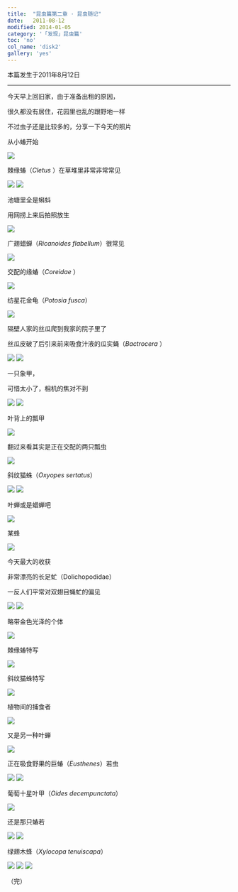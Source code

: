 ```yaml
---
title:  "昆虫篇第二章 · 昆虫随记"
date:   2011-08-12
modified: 2014-01-05
category: '「发现」昆虫篇'
toc: 'no'
col_name: 'disk2'
gallery: 'yes'
---
```

本篇发生于2011年8月12日

---

今天早上回旧家，由于准备出租的原因，

很久都没有居住，花园里也乱的跟野地一样

不过虫子还是比较多的，分享一下今天的照片

从小蝽开始

<img class='disc' src='https://i.postimg.cc/y82gzFvS/1.jpg'>

棘缘蝽（<i>Cletus </i>）在草堆里非常非常常见

<img class='disc' src='https://i.postimg.cc/SxYRVnkQ/2.jpg'>

<img class='disc' src='https://i.postimg.cc/6QR76ymb/3.jpg'>

池塘里全是蝌蚪

用网捞上来后拍照放生

<img class='disc' src='https://i.postimg.cc/kGMDywXL/4.jpg'>

广翅蜡蝉（<i>Ricanoides flabellum</i>）很常见

<img class='disc' src='https://i.postimg.cc/NMcKKQhs/5.jpg'>

交配的缘蝽（<i>Coreidae </i>）

<img class='disc' src='https://i.postimg.cc/nczCjdWD/6.jpg'>

纺星花金龟（<i>Potosia fusca</i>）

<img class='disc' src='https://i.postimg.cc/267Vvgm4/7.jpg'>

隔壁人家的丝瓜爬到我家的院子里了

丝瓜皮破了后引来前来吸食汁液的瓜实蝇（<i>Bactrocera </i>）

<img class='disc' src='https://i.postimg.cc/9FnzGd3N/8.jpg'>

<img class='disc' src='https://i.postimg.cc/fb4LPMRc/9.jpg'>

一只象甲，

可惜太小了，相机的焦对不到

<img class='disc' src='https://i.postimg.cc/FzPzCcYz/10.jpg'>

<img class='disc' src='https://i.postimg.cc/xjgXdr6Q/11.jpg'>

叶背上的瓢甲

<img class='disc' src='https://i.postimg.cc/VNj6Q2J3/12.jpg'>

翻过来看其实是正在交配的两只瓢虫

<img class='disc' src='https://i.postimg.cc/26r5zTv3/13.jpg'>

斜纹猫蛛（<i>Oxyopes sertatus</i>）

<img class='disc' src='https://i.postimg.cc/cHhL6YMh/14.jpg'>

<img class='disc' src='https://i.postimg.cc/RVNZVW31/15.jpg'>

叶蝉或是蜡蝉吧

<img class='disc' src='https://i.postimg.cc/y6fNHmNY/16.jpg'>

某蜂

<img class='disc' src='https://i.postimg.cc/1Xz5FtvQ/17.jpg'>

今天最大的收获

非常漂亮的长足虻（Dolichopodidae）

一反人们平常对双翅目蝇虻的偏见

<img class='disc' src='https://i.postimg.cc/sDqDB3Sk/18.jpg'>

<img class='disc' src='https://i.postimg.cc/Sx9QCHfJ/19.jpg'>

略带金色光泽的个体

<img class='disc' src='https://i.postimg.cc/hv341BY7/20.jpg'>

棘缘蝽特写

<img class='disc' src='https://i.postimg.cc/FRr9tz5L/21.jpg'>

斜纹猫蛛特写

<img class='disc' src='https://i.postimg.cc/mDmTT4B6/22.jpg'>

植物间的捕食者

<img class='disc' src='https://i.postimg.cc/SKpSrVgV/23.jpg'>

又是另一种叶蝉

<img class='disc' src='https://i.postimg.cc/SK7yt854/24.jpg'>

正在吸食野果的巨蝽（<i>Eusthenes</i>）若虫

<img class='disc' src='https://i.postimg.cc/j2Ct51jq/25.jpg'>

<img class='disc' src='https://i.postimg.cc/gkXGb15N/26.jpg'>

葡萄十星叶甲（<i>Oides decempunctata</i>）

<img class='disc' src='https://i.postimg.cc/y6r757fD/27.jpg'>

还是那只蝽若

<img class='disc' src='https://i.postimg.cc/BQr4SMfs/28.jpg'>

<img class='disc' src='https://i.postimg.cc/brM82RGx/29.jpg'>

绿翅木蜂（<i>Xylocopa tenuiscapa</i>）

<img class='disc' src='https://i.postimg.cc/QMb3qD9x/30.jpg'>

<img class='disc' src='https://i.postimg.cc/NjRY5mQX/31.jpg'>

<img class='disc' src='https://i.postimg.cc/LsRSf5sb/32.jpg'>

（完）
